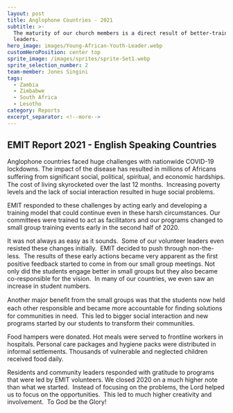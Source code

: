 ```yaml
---
layout: post
title: Anglophone Countries - 2021
subtitle: >-
  The maturity of our church members is a direct result of better-trained
  leaders.
hero_image: images/Young-African-Youth-Leader.webp
customHeroPosition: center top
sprite_image: /images/sprites/sprite-Set1.webp
sprite_selection_number: 2
team-member: Jones Singini
tags:
  - Zambia
  - Zimbabwe
  - South Africa
  - Lesotho
category: Reports
excerpt_separator: <!--more-->
---
```

## EMIT Report 2021 - English Speaking Countries

Anglophone countries faced huge challenges with nationwide COVID-19 lockdowns. The impact of the disease has resulted in millions of Africans suﬀering from signiﬁcant social, political, spiritual, and economic hardships. The cost of living skyrocketed over the last 12 months. &nbsp;Increasing poverty levels and the lack of social interaction resulted in huge social problems. &nbsp;

EMIT responded to these challenges by acting early and developing a training model that could continue even in these harsh circumstances. Our committees were trained to act as facilitators and our programs changed to small group training events early in the second half of 2020. &nbsp;

It was not always as easy as it sounds. &nbsp;Some of our volunteer leaders even resisted these changes initially. &nbsp;EMIT decided to push through non-the-less. &nbsp;The results of these early actions became very apparent as the ﬁrst positive feedback started to come in from our small group meetings. Not only did the students engage better in small groups but they also became co-responsible for the vision. &nbsp;In many of our countries, we even saw an increase in student numbers. &nbsp;

Another major beneﬁt from the small groups was that the students now held each other responsible and became more accountable for ﬁnding solutions for communities in need. &nbsp;This led to bigger social interaction and new programs started by our students to transform their communities.&nbsp;

Food hampers were donated. Hot meals were served to frontline workers in hospitals. Personal care packages and hygiene packs were distributed in informal settlements. Thousands of vulnerable and neglected children received food daily. &nbsp;

Residents and community leaders responded with gratitude to programs that were led by EMIT volunteers. We closed 2020 on a much higher note than what we started. &nbsp;Instead of focusing on the problems, the Lord helped us to focus on the opportunities. &nbsp;This led to much higher creativity and involvement. &nbsp;To God be the Glory\!
